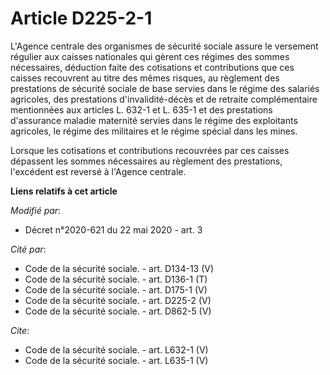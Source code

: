 # Article D225-2-1

L'Agence centrale des organismes de sécurité sociale assure le versement régulier aux caisses nationales qui gèrent ces
régimes des sommes nécessaires, déduction faite des cotisations et contributions que ces caisses recouvrent au titre des
mêmes risques, au règlement des prestations de sécurité sociale de base servies dans le régime des salariés agricoles, des
prestations d'invalidité-décès et de retraite complémentaire mentionnées aux articles L. 632-1 et L. 635-1 et des prestations
d'assurance maladie maternité servies dans le régime des exploitants agricoles, le régime des militaires et le régime spécial
dans les mines. 

Lorsque les cotisations et contributions recouvrées par ces caisses dépassent les sommes nécessaires au règlement des
prestations, l'excédent est reversé à l'Agence centrale.

**Liens relatifs à cet article**

_Modifié par_:

  - Décret n°2020-621 du 22 mai 2020 - art. 3

_Cité par_:

  - Code de la sécurité sociale. - art. D134-13 (V)
  - Code de la sécurité sociale. - art. D136-1 (T)
  - Code de la sécurité sociale. - art. D175-1 (V)
  - Code de la sécurité sociale. - art. D225-2 (V)
  - Code de la sécurité sociale. - art. D862-5 (V)

_Cite_:

  - Code de la sécurité sociale. - art. L632-1 (V)
  - Code de la sécurité sociale. - art. L635-1 (V)

